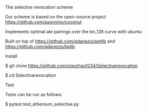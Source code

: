 The selective revocation scheme

Our scheme is based on the open-source project https://github.com/asonnino/coconut

Implements optimal ate pairings over the bn\_128 curve with ubuntu

Built on top of https://github.com/gdanezis/petlib and https://github.com/gdanezis/bplib

Install

$ git clone https://github.com/xiaozhao1234/Selectiverevocation

$ cd Selectiverevocation

Test

Tests can be run as follows:

$ pytest test_ethereum_selective.py
